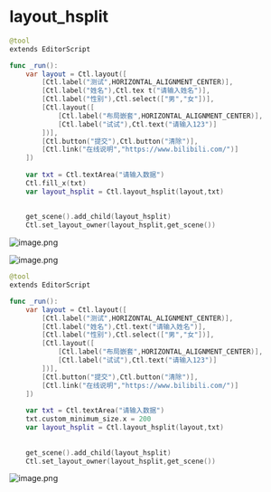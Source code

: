 # layout_hsplit
```swift
@tool
extends EditorScript

func _run():
	var layout = Ctl.layout([
		[Ctl.label("测试",HORIZONTAL_ALIGNMENT_CENTER)],
		[Ctl.label("姓名"),Ctl.tex t("请输入姓名")],
		[Ctl.label("性别"),Ctl.select(["男","女"])],
		[Ctl.layout([
			[Ctl.label("布局嵌套",HORIZONTAL_ALIGNMENT_CENTER)],
			[Ctl.label("试试"),Ctl.text("请输入123")]
		])],
		[Ctl.button("提交"),Ctl.button("清除")],
		[Ctl.link("在线说明","https://www.bilibili.com/")]
	])
	
	var txt = Ctl.textArea("请输入数据")
	Ctl.fill_x(txt)
	var layout_hsplit = Ctl.layout_hsplit(layout,txt)
	
	
	get_scene().add_child(layout_hsplit)
	Ctl.set_layout_owner(layout_hsplit,get_scene())
```
![image.png](https://cdn.nlark.com/yuque/0/2023/png/8438332/1691317060664-4bd7b95f-b678-4aae-9266-8ee8fbc34350.png#averageHue=%23435d25&clientId=u9d3c75de-6e98-4&from=paste&height=487&id=uf8be9a86&originHeight=1218&originWidth=2446&originalType=binary&ratio=2.5&rotation=0&showTitle=false&size=252743&status=done&style=none&taskId=u2c62ccd5-15e3-45e5-9dee-2761833aa55&title=&width=978.4)

![image.png](https://cdn.nlark.com/yuque/0/2023/png/8438332/1691317080171-c6ba4dcb-2217-4a8b-a65e-b722a2586279.png#averageHue=%23474646&clientId=u9d3c75de-6e98-4&from=paste&height=464&id=u9d2e0369&originHeight=1159&originWidth=1938&originalType=binary&ratio=2.5&rotation=0&showTitle=false&size=82445&status=done&style=none&taskId=u3599110c-deb2-4cce-bffd-27e93e7f53e&title=&width=775.2)

```swift
@tool
extends EditorScript

func _run():
	var layout = Ctl.layout([
		[Ctl.label("测试",HORIZONTAL_ALIGNMENT_CENTER)],
		[Ctl.label("姓名"),Ctl.text("请输入姓名")],
		[Ctl.label("性别"),Ctl.select(["男","女"])],
		[Ctl.layout([
			[Ctl.label("布局嵌套",HORIZONTAL_ALIGNMENT_CENTER)],
			[Ctl.label("试试"),Ctl.text("请输入123")]
		])],
		[Ctl.button("提交"),Ctl.button("清除")],
		[Ctl.link("在线说明","https://www.bilibili.com/")]
	])
	
	var txt = Ctl.textArea("请输入数据")
	txt.custom_minimum_size.x = 200
	var layout_hsplit = Ctl.layout_hsplit(layout,txt)
	
	
	get_scene().add_child(layout_hsplit)
	Ctl.set_layout_owner(layout_hsplit,get_scene())
```
![image.png](https://cdn.nlark.com/yuque/0/2023/png/8438332/1691317274171-b1fd7f77-2500-4317-9379-407dcd1bab16.png#averageHue=%2398ec9e&clientId=u9d3c75de-6e98-4&from=paste&height=497&id=u0594107a&originHeight=1243&originWidth=2492&originalType=binary&ratio=2.5&rotation=0&showTitle=false&size=271730&status=done&style=none&taskId=u75611aeb-4e00-427a-9490-8bbf1c26ce1&title=&width=996.8)